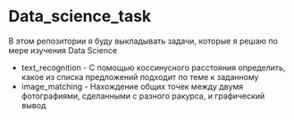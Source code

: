 # Data_science_task

В этом репозитории я буду выкладывать задачи, которые я решаю по мере изучения Data Science

- text_recognition - С помощью коссинусного расстояния определить, какое из списка предложений подходит по теме к заданному
- image_matching - Нахождение общих точек между двумя фотографиями, сделанными с разного ракурса, и графический вывод
